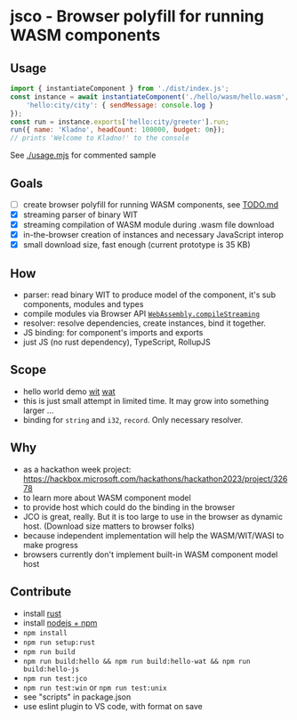 # jsco - Browser polyfill for running WASM components

## Usage
```js
import { instantiateComponent } from './dist/index.js';
const instance = await instantiateComponent('./hello/wasm/hello.wasm', {
    'hello:city/city': { sendMessage: console.log }
});
const run = instance.exports['hello:city/greeter'].run;
run({ name: 'Kladno', headCount: 100000, budget: 0n});
// prints 'Welcome to Kladno!' to the console
```

See [./usage.mjs](./usage.mjs) for commented sample

## Goals
- [ ] create browser polyfill for running WASM components, see [TODO.md](./TODO.md)
- [x] streaming parser of binary WIT
- [x] streaming compilation of WASM module during .wasm file download
- [x] in-the-browser creation of instances and necessary JavaScript interop
- [x] small download size, fast enough (current prototype is 35 KB)

## How
- parser: read binary WIT to produce model of the component, it's sub components, modules and types
- compile modules via Browser API [`WebAssembly.compileStreaming`](https://developer.mozilla.org/en-US/docs/WebAssembly/JavaScript_interface/compileStreaming)
- resolver: resolve dependencies, create instances, bind it together.
- JS binding: for component's imports and exports
- just JS (no rust dependency), TypeScript, RollupJS

## Scope
- hello world demo [wit](hello/wit/hello.wit) [wat](hello/wat/hello.wat)
- this is just small attempt in limited time. It may grow into something larger ...
- binding for `string` and `i32`, `record`. Only necessary resolver.

## Why
- as a hackathon week project: https://hackbox.microsoft.com/hackathons/hackathon2023/project/32678
- to learn more about WASM component model
- to provide host which could do the binding in the browser
- JCO is great, really. But it is too large to use in the browser as dynamic host. (Download size matters to browser folks)
- because independent implementation will help the WASM/WIT/WASI to make progress
- browsers currently don't implement built-in WASM component model host

## Contribute
- install [rust](https://www.rust-lang.org/tools/install)
- install [nodejs + npm](https://nodejs.org/en/download)
- `npm install`
- `npm run setup:rust`
- `npm run build`
- `npm run build:hello && npm run build:hello-wat && npm run build:hello-js`
- `npm run test:jco`
- `npm run test:win` or `npm run test:unix`
- see "scripts" in package.json
- use eslint plugin to VS code, with format on save